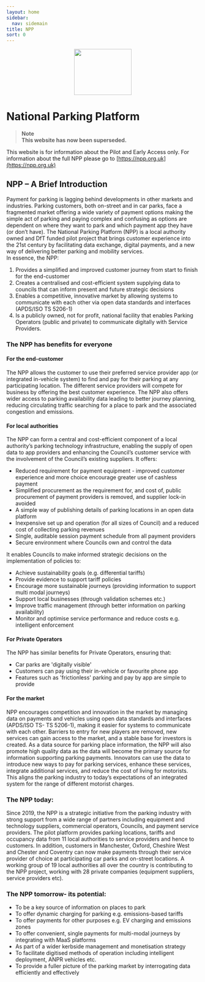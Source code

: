 ```yaml
---
layout: home 
sidebar:
  nav: sidemain
title: NPP
sort: 0
---
```

<p align="center">
    <img src="https://uk-national-parking-platform.github.io/assets/images/intro/NPP_logo.png" width="150px" height="120px">
</p>

# National Parking Platform
> **Note**  
> **This website has now been superseded.**

This website is for information about the Pilot and Early Access only. For information about the full NPP please go to  [https://npp.org.uk](https://npp.org.uk)

## NPP – A Brief Introduction

Payment for parking is lagging behind developments in other markets and industries. Parking customers, both on-street and in car parks,  face a fragmented market offering a wide variety of payment options making the simple act of parking and paying complex and confusing as options are dependent on where they want to park and which payment app they have (or don’t have). 
The National Parking Platform (NPP) is a local authority owned and DfT funded pilot project that brings customer experience into the 21st century by facilitating data exchange, digital payments, and a new way of delivering better parking and mobility services.  
In essence, the NPP:
1.	Provides a simplified and improved customer journey from start to finish for the end-customer
2.	Creates a centralised and cost-efficient system supplying data to councils that can inform present and future strategic decisions
3.	Enables a competitive, innovative market by allowing systems to communicate with each other via open data standards and interfaces (APDS/ISO TS 5206-1)
4.	Is a publicly owned, not for profit, national facility that enables Parking Operators (public and private) to communicate digitally with Service Providers.

### The NPP has benefits for everyone

#### For the end-customer

The NPP allows the customer to use their preferred service provider app (or integrated in-vehicle system) to find and pay for their parking at any participating location. The different service providers will compete for business by offering the best customer experience.  The NPP also offers wider access to parking availability data leading to better journey planning, reducing circulating traffic searching for a place to park and the associated congestion and emissions. 

#### For local authorities 

The NPP can form a central and cost-efficient component of a local authority’s parking technology infrastructure, enabling the supply of open data to app providers and enhancing the Council’s customer service with the involvement of the Council’s existing suppliers. It offers:
* Reduced requirement for payment equipment - improved customer experience and more choice encourage greater use of cashless payment
* Simplified procurement as the requirement for, and cost of, public procurement of payment providers is removed, and supplier lock-in avoided 
* A simple way of publishing details of parking locations in an open data platform
* Inexpensive set up and operation (for all sizes of Council) and a reduced cost of collecting parking revenues
* Single, auditable session payment schedule from all payment providers 
* Secure environment where Councils own and control the data

It enables Councils to make informed strategic decisions on the implementation of policies to: 
* Achieve sustainability goals (e.g. differential tariffs)
* Provide evidence to support tariff policies
* Encourage more sustainable journeys (providing information to support multi modal journeys)
* Support local businesses (through validation schemes etc.)
* Improve traffic management (through better information on parking availability)
* Monitor and optimise service performance and reduce costs e.g. intelligent enforcement

#### For Private Operators

The NPP has similar benefits for Private Operators, ensuring that: 
* Car parks are 'digitally visible' 
* Customers can pay using their in-vehicle or favourite phone app
* Features such as 'frictionless' parking and pay by app are simple to provide

#### For the market

NPP  encourages competition and innovation in the market by managing data on payments and vehicles using open data standards and interfaces (APDS/ISO TS- TS 5206-1), making it easier for systems to communicate with each other. Barriers to entry for new players are removed, new services can gain access to the market, and a stable base for investors is created. 
As a data source for parking place information, the NPP will also promote high quality data as the data will become the primary source for information supporting parking payments.
Innovators can use the data to introduce new ways to pay for parking services, enhance  these services,  integrate additional services, and reduce the cost of living for motorists. This aligns the parking industry to today’s expectations of an integrated system for the range of different motorist charges.

### The NPP today:

Since 2019, the NPP is a strategic initiative from the parking industry with strong support from a wide range of partners including equipment and technology suppliers, commercial operators, Councils, and payment service providers. 
The pilot platform provides parking locations, tariffs and occupancy data from 11 local authorities to service providers and hence to customers. In addition, customers in Manchester, Oxford, Cheshire West and Chester and Coventry can now make payments through their service provider of choice at participating car parks and on-street locations. 
A working group of 19 local authorities all over the country is contributing to the NPP project, working with 28 private companies (equipment suppliers, service providers etc).

### The NPP tomorrow- its potential:

* To be a key source of information on places to park
* To offer dynamic charging for parking e.g. emissions-based tariffs
* To offer payments for other purposes e.g. EV charging and emissions zones 
* To offer convenient, single payments for multi-modal journeys by integrating with MaaS platforms
* As part of a wider kerbside management and monetisation strategy 
* To facilitate digitised methods of operation including intelligent deployment, ANPR vehicles etc. 
* To provide a fuller picture of the parking market by interrogating data efficiently and effectively







